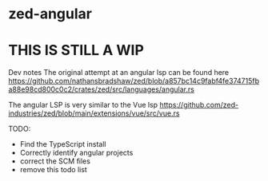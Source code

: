 # zed-angular

# THIS IS STILL A WIP

Dev notes
The original attempt at an angular lsp can be found here https://github.com/nathansbradshaw/zed/blob/a857bc14c9fabf4fe374715fba88e98cd800c0c2/crates/zed/src/languages/angular.rs

The angular LSP is very similar to the Vue lsp https://github.com/zed-industries/zed/blob/main/extensions/vue/src/vue.rs

TODO:
- Find the TypeScript install
- Correctly identify angular projects
- correct the SCM files
- remove this todo list